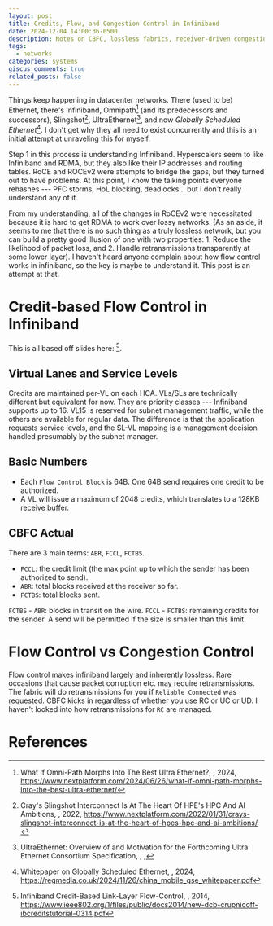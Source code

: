 ```yaml
---
layout: post
title: Credits, Flow, and Congestion Control in Infiniband
date: 2024-12-04 14:00:36-0500
description: Notes on CBFC, lossless fabrics, receiver-driven congestion control etc.
tags:
  - networks
categories: systems
giscus_comments: true
related_posts: false
---
```

Things keep happening in datacenter networks. There (used to be) Ethernet, there's Infiniband, Omnipath[^2] (and its predecessors and successors), Slingshot[^3], UltraEthernet[^1], and now _Globally Scheduled Ethernet_[^4]. I don't get why they all need to exist concurrently and this is an initial attempt at unraveling this for myself.

Step 1 in this process is understanding Infiniband. Hyperscalers seem to like Infiniband and RDMA, but they also like their IP addresses and routing tables. RoCE and ROCEv2 were attempts to bridge the gaps, but they turned out to have problems. At this point, I know the talking points everyone rehashes --- PFC storms, HoL blocking, deadlocks... but I don't really understand any of it.

From my understanding, all of the changes in RoCEv2 were necessitated because it is hard to get RDMA to work over lossy networks. (As an aside, it seems to me that there is no such thing as a truly lossless network, but you can build a pretty good illusion of one with two properties: 1. Reduce the likelihood of packet loss, and 2. Handle retransmissions transparently at some lower layer). I haven't heard anyone complain about how flow control works in infiniband, so the key is maybe to understand it. This post is an attempt at that.

# Credit-based Flow Control in Infiniband
This is all based off slides here: [^5].

## Virtual Lanes and Service Levels
Credits are maintained per-VL on each HCA. VLs/SLs are technically different but equivalent for now. They are priority classes --- Infiniband supports up to 16. VL15 is reserved for subnet management traffic, while the others are available for regular data. The difference is that the application requests service levels, and the SL-VL mapping is a management decision handled presumably by the subnet manager.
## Basic Numbers
- Each `Flow Control Block` is 64B.  One 64B send requires one credit to be authorized.
- A VL will issue a maximum of 2048 credits, which translates to a 128KB receive buffer.
## CBFC Actual
There are 3 main terms: `ABR`, `FCCL`, `FCTBS`.
- `FCCL`: the credit limit (the max point up to which the sender has been authorized to send).
- `ABR`: total blocks received at the receiver so far.
- `FCTBS`: total blocks sent.

`FCTBS` - `ABR`: blocks in transit on the wire.
`FCCL` - `FCTBS`: remaining credits for the sender. A send will be permitted if the size is smaller than this limit.
# Flow Control vs Congestion Control
Flow control makes infiniband largely and inherently lossless. Rare occasions that cause packet corruption etc. may require retransmissions. The fabric will do retransmissions for you if `Reliable Connected` was requested. CBFC kicks in regardless of whether you use RC or UC or UD. I haven't looked into how retransmissions for `RC` are managed.
# References

[^1]: UltraEthernet: Overview of and Motivation for the Forthcoming Ultra Ethernet Consortium Specification, , , 
[^2]: What If Omni-Path Morphs Into The Best Ultra Ethernet?, , 2024, https://www.nextplatform.com/2024/06/26/what-if-omni-path-morphs-into-the-best-ultra-ethernet/
[^3]: Cray's Slingshot Interconnect Is At The Heart Of HPE's HPC And AI Ambitions, , 2022, https://www.nextplatform.com/2022/01/31/crays-slingshot-interconnect-is-at-the-heart-of-hpes-hpc-and-ai-ambitions/
[^4]: Whitepaper on Globally Scheduled Ethernet, , 2024, https://regmedia.co.uk/2024/11/26/china_mobile_gse_whitepaper.pdf
[^5]: Infiniband Credit-Based Link-Layer Flow-Control, , 2014, https://www.ieee802.org/1/files/public/docs2014/new-dcb-crupnicoff-ibcreditstutorial-0314.pdf